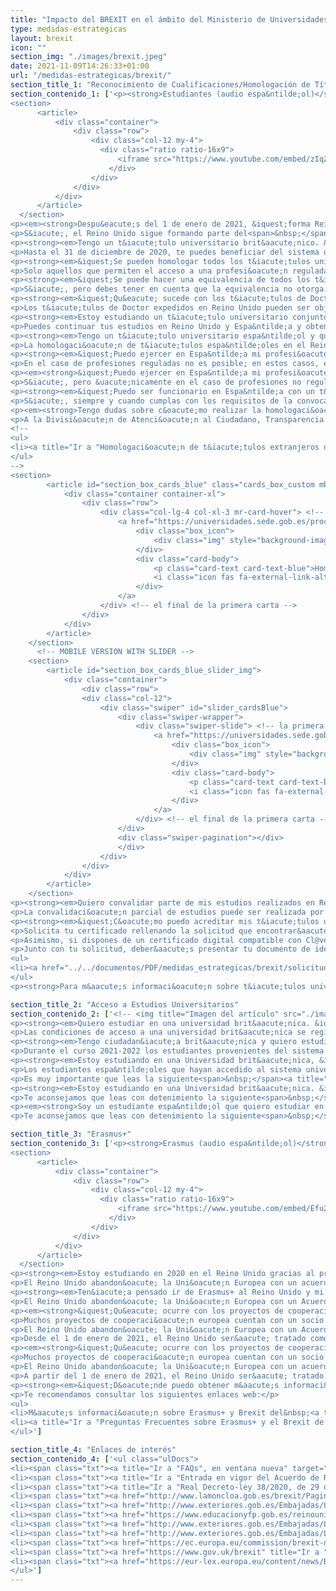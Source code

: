 ```yaml
---
title: "Impacto del BREXIT en el ámbito del Ministerio de Universidades"
type: medidas-estrategicas
layout: brexit
icon: ""
section_img: "./images/brexit.jpeg"
date: 2021-11-09T14:26:33+01:00
url: "/medidas-estrategicas/brexit/"
section_title_1: "Reconocimiento de Cualificaciones/Homologación de Títulos"
section_contenido_1: ['<p><strong>Estudiantes (audio espa&ntilde;ol)</strong></p>
<section>
      <article>
          <div class="container">
              <div class="row">
                  <div class="col-12 my-4">
                    <div class="ratio ratio-16x9">
                        <iframe src="https://www.youtube.com/embed/zIqZf5MuRoY" title="YouTube video player" frameborder="0" allow="accelerometer; autoplay; clipboard-write; encrypted-media; gyroscope; picture-in-picture" allowfullscreen></iframe>
                      </div>
                  </div>
              </div>
          </div>
      </article>
  </section>
<p><em><strong>Despu&eacute;s del 1 de enero de 2021, &iquest;forma Reino Unido parte del Espacio Europeo de Educaci&oacute;n Superior?</strong></em></p>
<p>S&iacute;, el Reino Unido sigue formando parte del<span>&nbsp;</span><a title="Ir a "Espacio Europeo de Educaci&oacute;n Superior", en ventana nueva" href="https://ec.europa.eu/education/policies/higher-education/bologna-process-and-european-higher-education-area_es" target="_blank" rel="noopener">Espacio Europeo de Educaci&oacute;n Superior <i class="fas fa-external-link-alt"></i></a>. Esto significa que los t&iacute;tulos universitarios oficiales en Reino Unido tienen los mismos est&aacute;ndares de calidad que en Espa&ntilde;a.</p>
<p><strong><em>Tengo un t&iacute;tulo universitario brit&aacute;nico. &iquest;Me va a afectar el Brexit si quisiera homologarlo?</em></strong></p>
<p>Hasta el 31 de diciembre de 2020, te puedes beneficiar del sistema que se aplica a todos los Estados Miembros de la UE, posteriormente, tendr&aacute;s que seguir el mismo procedimiento que es de aplicaci&oacute;n para Terceros Estados que no son Miembros de la UE, pero, en todo caso, podr&aacute;s homologar tu t&iacute;tulo universitario. El procedimiento para Terceros Estados puede requerir tr&aacute;mites adicionales, de hecho, en el caso de t&iacute;tulos brit&aacute;nicos se requerir&aacute; la<span>&nbsp;</span><a title="Ir a "apostilla de La Haya", en ventana nueva" href="https://www.mjusticia.gob.es/es/ciudadanos/tramites/legalizacion-unica-apostilla" target="_blank" rel="noopener">apostilla de La Haya <i class="fas fa-external-link-alt"></i></a><span>&nbsp;</span>en solicitudes que se presenten a partir del&nbsp;1 de noviembre&nbsp;de 2021.</p>
<p><strong><em>&iquest;Se pueden homologar todos los t&iacute;tulos universitarios brit&aacute;nicos?</em></strong></p>
<p>Solo aquellos que permiten el acceso a una profesi&oacute;n regulada. &iquest;Cu&aacute;les son estos estudios? Los relacionados con la Sanidad, la Ingenier&iacute;a, la Arquitectura y la Abogac&iacute;a (en su caso, Procura) y las profesiones docentes.</p>
<p><strong><em>&iquest;Se puede hacer una equivalencia de todos los t&iacute;tulos universitarios brit&aacute;nicos?</em></strong></p>
<p>S&iacute;, pero debes tener en cuenta que la equivalencia no otorga ning&uacute;n derecho profesional ya que es solo un reconocimiento acad&eacute;mico.</p>
<p><strong><em>&iquest;Qu&eacute; sucede con los t&iacute;tulos de Doctor brit&aacute;nicos?</em></strong></p>
<p>Los t&iacute;tulos de Doctor expedidos en Reino Unido pueden ser objeto de equivalencia por las Universidades espa&ntilde;olas.&nbsp;</p>
<p><strong><em>Estoy estudiando un t&iacute;tulo universitario conjunto con una Universidad de Reino Unido. &iquest;Me afectar&aacute; el Brexit?</em></strong></p>
<p>Puedes continuar tus estudios en Reino Unido y Espa&ntilde;a y obtener el t&iacute;tulo acad&eacute;mico en los t&eacute;rminos que te indicaron cuando comenzaste los estudios. En relaci&oacute;n con las posibles atribuciones del t&iacute;tulo, dependiendo de diversas circunstancias, estas podr&iacute;an variar.</p>
<p><strong><em>Tengo un t&iacute;tulo universitario espa&ntilde;ol y quiero homologarlo en Reino Unido. &iquest;C&oacute;mo me afectar&aacute; el Brexit?</em></strong></p>
<p>La homologaci&oacute;n de t&iacute;tulos espa&ntilde;oles en el Reino Unido despu&eacute;s del BREXIT estar&aacute; sujeta a lo que la normativa brit&aacute;nica establezca.</p>
<p><strong><em>&iquest;Puedo ejercer en Espa&ntilde;a mi profesi&oacute;n sin tener homologado el t&iacute;tulo universitario brit&aacute;nico?</em></strong></p>
<p>En el caso de profesiones reguladas no es posible; en estos casos, es necesario que tengas la homologaci&oacute;n o el reconocimiento profesional obtenido conforme a lo establecido por la Directiva 2005/36/CE, de 7 de septiembre. Si tienes dudas, por favor, env&iacute;a un correo a<span>&nbsp;</span><a title="brexit@universidades.gob.es" href="mailto:brexit@universidades.gob.es" target="_blank" rel="noopener">brexit@universidades.gob.es</a></p>
<p><em><strong>&iquest;Puedo ejercer en Espa&ntilde;a mi profesi&oacute;n directamente con mi t&iacute;tulo universitario brit&aacute;nico?</strong></em></p>
<p>S&iacute;, pero &uacute;nicamente en el caso de profesiones no reguladas.</p>
<p><strong><em>&iquest;Puedo ser funcionario en Espa&ntilde;a con un t&iacute;tulo brit&aacute;nico?</em></strong></p>
<p>S&iacute;, siempre y cuando cumplas con los requisitos de la convocatoria respecto a nacionalidad y titulaci&oacute;n. Por lo que concierne a la titulaci&oacute;n, en la convocatoria de acceso te indicar&aacute;n expresamente si es necesario que tu t&iacute;tulo brit&aacute;nico est&eacute; homologado o es suficiente la equivalencia. En algunas convocatorias puede ser igualmente v&aacute;lido el reconocimiento profesional.</p>
<p><em><strong>Tengo dudas sobre c&oacute;mo realizar la homologaci&oacute;n o equivalencia de mi t&iacute;tulo universitario brit&aacute;nico, &iquest;a qui&eacute;n me tengo que dirigir?</strong></em></p>
<p>A la Divisi&oacute;n de Atenci&oacute;n al Ciudadano, Transparencia y Publicaciones del Ministerio de Universidades. Encontrar&aacute;s m&aacute;s informaci&oacute;n en el siguiente enlace:</p>
<!--
<ul>
<li><a title="Ir a "Homologaci&oacute;n de t&iacute;tulos extranjeros de educaci&oacute;n superior a t&iacute;tulos oficiales universitarios espa&ntilde;oles de Grado o M&aacute;ster que den acceso a profesi&oacute;n regulada en Espa&ntilde;a", en ventana nueva" href="../../sistema-universitario/gestion-de-titulos-universitarios/titulos-universitarios/procedimiento-alojados/"  rel="noopener">Homologaci&oacute;n de t&iacute;tulos extranjeros de educaci&oacute;n superior a t&iacute;tulos oficiales universitarios espa&ntilde;oles de Grado o M&aacute;ster que den acceso a profesi&oacute;n regulada en Espa&ntilde;a</a></li>
</ul>
-->
<section>
        <article id="section_box_cards_blue" class="cards_box_custom mb-30">
            <div class="container container-xl">
                <div class="row">
                    <div class="col-lg-4 col-xl-3 mr-card-hover"> <!-- la primera carta -->
                        <a href="https://universidades.sede.gob.es/procedimientos/portada/ida/3513/idp/1029" class="card card-img " target="_blank">
                            <div class="box_icon">
                                <div class="img" style="background-image: url(../../images/sedeelectronica.jpg);"></div>
                            </div>
                            <div class="card-body">
                                <p class="card-text card-text-blue">Homologación de títulos extranjeros </p>
								<i class="icon fas fa-external-link-alt"></i>
                            </div>
                        </a>
                    </div> <!-- el final de la primera carta -->
                </div>
            </div>
        </article>
    </section>
      <!-- MOBILE VERSION WITH SLIDER -->
    <section>
        <article id="section_box_cards_blue_slider_img">
            <div class="container">
                <div class="row">
                <div class="col-12">
                    <div class="swiper" id="slider_cardsBlue">
                        <div class="swiper-wrapper">
                            <div class="swiper-slide"> <!-- la primera carta -->
                                <a href="https://universidades.sede.gob.es/procedimientos/portada/ida/3513/idp/1029" class="card card-img">
                                    <div class="box_icon">
                                        <div class="img" style="background-image: url("./images/sede electronica.JPG");"></div>
                                    </div>
                                    <div class="card-body">
                                        <p class="card-text card-text-blue">Homologación de títulos extranjeros</p>
										<i class="icon fas fa-external-link-alt"></i>
                                    </div>
                                </a>
                            </div> <!-- el final de la primera carta -->          
                        </div>
                        <div class="swiper-pagination"></div>
                        </div>
                    </div>
                </div>
            </div>
        </article>
    </section>
<p><strong><em>Quiero convalidar parte de mis estudios realizados en Reino Unido para continuar y terminar en una Universidad espa&ntilde;ola, &iquest;C&oacute;mo lo puedo hacer?</em></strong></p>
<p>La convalidaci&oacute;n parcial de estudios puede ser realizada por cualquier universidad espa&ntilde;ola por lo que te recomendamos que acudas a la universidad donde tengas la intenci&oacute;n de continuar tus estudios para que ellos te informen directamente.</p>
<p><strong><em>&iquest;C&oacute;mo puedo acreditar mis t&iacute;tulos universitarios espa&ntilde;oles si deseo ejercer como docente en Reino Unido?</em></strong></p>
<p>Solicita tu certificado rellenando la solicitud que encontrar&aacute;s m&aacute;s abajo y pres&eacute;ntala en cualquiera de las dependencias contempladas en el art&iacute;culo 16.4 de la Ley 39/2015, de 1 de octubre, del Procedimiento Administrativo Com&uacute;n de las Administraciones P&uacute;blicas.&nbsp;<a href="https://administracion.gob.es/pagFront/atencionCiudadana/oficinas/encuentraOficina.htm#.YEXKAGhKjIU" target="_blank" rel="noopener">Busca las oficinas de registro.<i class="fas fa-external-link-alt"></i></a></p>
<p>Asimismo, si dispones de un certificado digital compatible con Cl@ve, puedes realizar el registro de tu solicitud de forma telem&aacute;tica en el&nbsp;<a href="https://sede.administracion.gob.es/PAG_Sede/ServiciosElectronicos/RegistroElectronicoComun.html" target="_blank" rel="noopener">Registro Electr&oacute;nico Central <i class="fas fa-external-link-alt"></i></a>&nbsp;de la Administraci&oacute;n General del Estado.</p>
<p>Junto con tu solicitud, deber&aacute;s presentar tu documento de identidad, tu t&iacute;tulo o t&iacute;tulos universitarios oficiales, su certificaci&oacute;n acad&eacute;mica oficial y, en el caso del M&aacute;ster en Formaci&oacute;n del Profesorado, su certificado de pr&aacute;cticas.</p>
<ul>
<li><a href="../../documentos/PDF/medidas_estrategicas/brexit/solicitud-certificado-reino-unido.pdf" target="_blank" rel="noopener">Solicitud <i class="fas fa-external-link-alt"></i></a></li>
</ul>
<p><strong>Para m&aacute;s informaci&oacute;n sobre t&iacute;tulos universitarios y Brexit puedes enviar tu consulta a</strong><span>&nbsp;</span><a title="brexit@universidades.gob.es" href="mailto:brexit@universidades.gob.es" target="_blank" rel="noopener">brexit@universidades.gob.es</a></p>']

section_title_2: "Acceso a Estudios Universitarios"
section_contenido_2: ['<!-- <img title="Imagen del artículo" src="./images/infografia_acceso_universidad_brexit_mu.png" class="img-fluid img-card"> -->
<p><strong><em>Quiero estudiar en una universidad brit&aacute;nica. &iquest;Cambiar&aacute;n las condiciones de acceso con el Brexit?</em></strong></p>
<p>Las condiciones de acceso a una universidad brit&aacute;nica se regir&aacute;n por lo que la normativa brit&aacute;nica establezca a partir de ese momento. Es importante que leas detenidamente la<span>&nbsp;</span><a title="Ir a "Nota sobre el Brexit y su impacto en los alumnos universitarios", en ventana nueva" href="../../documentos/PDF/medidas_estrategicas/brexit/Brexit_alumnos_universitarios.pdf" target="_blank" rel="noopener">Nota adjunta <i class="icon fas fa-external-link-alt"></i></a>.</p>
<p><strong><em>Tengo ciudadan&iacute;a brit&aacute;nica y quiero estudiar en Espa&ntilde;a. &iquest;Qu&eacute; tengo que hacer?</em></strong></p>
<p>Durante el curso 2021-2022 los estudiantes provenientes del sistema educativo brit&aacute;nico podr&aacute;n acceder al sistema universitario espa&ntilde;ol en las mismas condiciones que las de los estudiantes de sistemas educativos de Estados miembros de la Uni&oacute;n Europea o de otros Estados con los que se hayan suscrito acuerdos internacionales. Por lo que respecta a las condiciones de admisi&oacute;n y tasas de matriculaci&oacute;n, le aconsejamos que contacte con la universidad en la que desee realizar sus estudios.</p>
<p><strong><em>Estoy estudiando en una Universidad brit&aacute;nica, &iquest;cambiar&aacute; mi situaci&oacute;n a partir de ahora con el Brexit?</em></strong></p>
<p>Los estudiantes espa&ntilde;oles que hayan accedido al sistema universitario brit&aacute;nico antes del 31 de diciembre de 2020 conservar&aacute;n sus derechos de matr&iacute;cula.</p>
<p>Es muy importante que leas la siguiente<span>&nbsp;</span><a title="Ir a "Nota sobre el Brexit y su impacto en los alumnos universitarios", en ventana nueva" href="../../documentos/PDF/medidas_estrategicas/brexit/Brexit_alumnos_universitarios.pdf" target="_blank" rel="noopener">Nota <i class="icon fas fa-external-link-alt"></i></a><span>&nbsp;</span>y, si tienes dudas adicionales, nos env&iacute;es un mensaje a<span>&nbsp;</span><a title="brexit@universidades.gob.es" href="mailto:brexit@universidades.gob.es" target="_blank" rel="noopener">brexit@universidades.gob.es</a><strong>&nbsp;</strong></p>
<p><strong><em>Estoy estudiando en una Universidad brit&aacute;nica. &iquest;Cambiar&aacute;n las tasas universitarias a pagar tras el Brexit?</em></strong></p>
<p>Te aconsejamos que leas con detenimiento la siguiente<span>&nbsp;</span><a title="Ir a "Nota sobre el Brexit y su impacto en los alumnos universitarios", en ventana nueva" href="../../documentos/PDF/medidas_estrategicas/brexit/Brexit_alumnos_universitarios.pdf" target="_blank" rel="noopener">Nota <i class="icon fas fa-external-link-alt"></i></a><span>&nbsp;</span>y, si tienes dudas adicionales, nos env&iacute;es un mensaje a<span>&nbsp;</span><a title="brexit@universidades.gob.es" href="mailto:brexit@universidades.gob.es" target="_blank" rel="noopener">brexit@universidades.gob.es</a></p>
<p><em><strong>Soy un estudiante espa&ntilde;ol que quiero estudiar en el Reino Unido el pr&oacute;ximo curso, &iquest;Qu&eacute; situaciones me puedo encontrar?</strong></em></p>
<p>Te aconsejamos que leas con detenimiento la siguiente<span>&nbsp;</span><a title="Ir a "Nota sobre el Brexit y su impacto en los alumnos universitarios", en ventana nueva" href="../../documentos/PDF/medidas_estrategicas/brexit/Brexit_alumnos_universitarios.pdf" target="_blank" rel="noopener">Nota <i class="icon fas fa-external-link-alt"></i></a><span>&nbsp;</span>y, si tienes dudas adicionales, nos env&iacute;es un mensaje a<span>&nbsp;</span><a title="brexit@universidades.gob.es" href="mailto:brexit@universidades.gob.es" target="_blank" rel="noopener">brexit@universidades.gob.es</a></p>']

section_title_3: "Erasmus+"
section_contenido_3: ['<p><strong>Erasmus (audio espa&ntilde;ol)</strong></p>
<section>
      <article>
          <div class="container">
              <div class="row">
                  <div class="col-12 my-4">
                    <div class="ratio ratio-16x9">
                        <iframe src="https://www.youtube.com/embed/Efu2MjiYse4" title="YouTube video player" frameborder="0" allow="accelerometer; autoplay; clipboard-write; encrypted-media; gyroscope; picture-in-picture" allowfullscreen></iframe>
                      </div>
                  </div>
              </div>
          </div>
      </article>
  </section>
<p><strong><em>Estoy estudiando en 2020 en el Reino Unido gracias al programa Erasmus+. &iquest;Me afectar&aacute; el Brexit?</em></strong></p>
<p>El Reino Unido abandon&oacute; la Uni&oacute;n Europea con un acuerdo de retirada el 31 de enero de 2020. El acuerdo de retirada prev&eacute; la participaci&oacute;n del Reino Unido en el actual programa Erasmus+ 2014-2020 hasta el cierre del programa, por lo tanto ninguna de las actividades se ver&aacute;n interrumpidas en el pr&oacute;ximo marco 2021-2027 del programa Erasmus+ siempre y cuando se haya aprobado en una convocatoria del Programa Erasmus+ hasta el 2020. Hay que tener en cuenta que hay acciones del Programa que tiene una duraci&oacute;n de hasta 36 meses.</p>
<p><strong><em>Ten&iacute;a pensado ir de Erasmus+ al Reino Unido y mi Erasmus+ se iniciar&aacute; en el segundo semestre de este curso 2020/2021. &iquest;Me afectar&aacute; el Brexit?</em></strong></p>
<p>El Reino Unido abandon&oacute; la Uni&oacute;n Europea con un Acuerdo de Retirada el 31 de enero de 2020. El Acuerdo de Retirada prev&eacute; la participaci&oacute;n del Reino Unido en el actual programa Erasmus+ 2014-2020 hasta el cierre del programa; por tanto, no se ver&aacute;n interrumpidas en el actual marco 2021-2027 las actividades y movilidades de estudiantes, docentes y personal mientras est&eacute; en vigor el convenio de subvenci&oacute;n del a&ntilde;o 2020 o anterior que cubra esa movilidad, por lo que tu movilidad no se ver&aacute; afectada por el Brexit.</p>
<p><em><strong>&iquest;Qu&eacute; ocurre con los proyectos de cooperaci&oacute;n de la Acci&oacute;n Clave 2 (KA2) en el marco de Erasmus+ 2014-2020?</strong></em></p>
<p>Muchos proyectos de cooperaci&oacute;n europea cuentan con un socio del Reino Unido o con un coordinador del Reino Unido.</p>
<p>El Reino Unido abandon&oacute; la Uni&oacute;n Europea con un Acuerdo de Retirada el 31 de enero de 2020, que entr&oacute; en vigor el 1 de febrero de 2020. El Acuerdo de Retirada prev&eacute; la participaci&oacute;n del Reino Unido en el actual programa Erasmus+ 2014-2020 hasta el cierre del programa, lo que significa que los beneficiarios del Reino Unido pueden continuar participando en los proyectos subvencionados en virtud del Reglamento actual hasta que se completen todas las actividades, incluso si son despu&eacute;s de 2020. Por lo tanto, todas las actividades y movilidades de estudiantes, docentes y personal de los proyectos Erasmus+ no se ver&aacute;n interrumpidas en el actual marco 2021-2027 del programa Erasmus+, por lo que estas movilidades y actividades no se ver&aacute;n afectadas por el Brexit.</p>
<p>Desde el 1 de enero de 2021, el Reino Unido ser&aacute; tratado como un tercer pa&iacute;s a los efectos de acceso al programa Erasmus+.</p>
<p><em><strong>&iquest;Qu&eacute; ocurre con los proyectos de cooperaci&oacute;n de la Acci&oacute;n Clave 2 (KA2) en el marco de Erasmus+ 2014-2020?</strong></em></p>
<p>Muchos proyectos de cooperaci&oacute;n europea cuentan con un socio del Reino Unido o con un coordinador del Reino Unido.</p>
<p>El Reino Unido abandon&oacute; la Uni&oacute;n Europea con un acuerdo de retirada el 31 de enero de 2020, que entr&oacute; en vigor el 1 de febrero de 2020. El acuerdo de retirada prev&eacute; la participaci&oacute;n del Reino Unido en el actual programa Erasmus+ 2014-2020 hasta el cierre del programa, lo que significa que los beneficiarios del Reino Unido pueden continuar participando en los proyectos subvencionados en virtud del Reglamento actual hasta que se completen todas las actividades, incluso si son despu&eacute;s de 2020. Por lo tanto, todas las actividades y movilidades de estudiantes, docentes y personal de los proyectos Erasmus+ no se ver&aacute;n interrumpidas en el actual marco 2014-2020 del programa Erasmus+, por lo que estas movilidades y actividades no se ver&aacute;n afectadas por el Brexit.</p>
<p>A partir del 1 de enero de 2021, el Reino Unido ser&aacute; tratado como un tercer pa&iacute;s a los efectos de acceso a los programas de la UE, incluido Erasmus+. La posible participaci&oacute;n del Reino Unido en futuros programas despu&eacute;s de 2020 depender&aacute; del resultado de las negociaciones generales sobre la relaci&oacute;n futura entre la Uni&oacute;n Europea y el Reino Unido. No obstante, el gobierno del Reino Unido se ha comprometido a negociar el acceso al siguiente programa Erasmus+ 2021-2027.<em><strong>&nbsp;</strong></em></p>
<p><strong><em>&iquest;D&oacute;nde puedo obtener m&aacute;s informaci&oacute;n sobre Era</em></strong><strong><em>smus+ y Brexit?</em></strong></p>
<p>Te recomendamos consultar los siguientes enlaces web:</p>
<ul>
<li>M&aacute;s informaci&oacute;n sobre Erasmus+ y Brexit del&nbsp;<a title="Ir a "Servicio Espa&ntilde;ol para la Internacionalizaci&oacute;n de la Educaci&oacute;n (SEPIE)", en ventana nueva" href="http://www.sepie.es/" target="_blank" rel="noopener">Servicio Espa&ntilde;ol para la Internacionalizaci&oacute;n de la Educaci&oacute;n (SEPIE) <i class="icon fas fa-external-link-alt"></i></a></li>
<li><a title="Ir a "Preguntas Frecuentes sobre Erasmus+ y el Brexit de la Comisi&oacute;n Europea", en ventana nueva" href="https://ec.europa.eu/programmes/erasmus-plus/about/brexit_es" target="_blank" rel="noopener">Preguntas Frecuentes sobre Erasmus+ y el Brexit de la Comisi&oacute;n Europea <i class="icon fas fa-external-link-alt"></i></a></li>
</ul>']

section_title_4: "Enlaces de interés"
section_contenido_4: ['<ul class="ulDocs">
<li><span class="txt"><a title="Ir a "FAQs", en ventana nueva" target="_blank" href="../../documentos/PDF/medidas_estrategicas/brexit/eu-student-faq.pdf" rel="noopener">FAQs <i class="icon fas fa-external-link-alt"></i></a><span>&nbsp;</span><span title="pdf 233,177 KB" class="tamaTipo">(pdf 233,177 KB)</span></span></li>
<li><span class="txt"><a title="Ir a "Entrada en vigor del Acuerdo de Retirada el 1 de febrero", en ventana nueva" target="_blank" href="../../documentos/PDF/medidas_estrategicas/brexit/Acuerdo_de_Retirada_RU_UE_01022020.pdf" rel="noopener">Entrada en vigor del Acuerdo de Retirada el 1 de febrero <i class="icon fas fa-external-link-alt"></i></a><span>&nbsp;</span><span title="pdf 529,068 KB" class="tamaTipo">(pdf 529,068 KB)</span></span></li>
<li><span class="txt"><a title="Ir a "Real Decreto-ley 38/2020, de 29 de diciembre", en ventana nueva" target="_blank" href="../../documentos/PDF/medidas_estrategicas/brexit/BOE_A_2020_17266.pdf" rel="noopener">Real Decreto-ley 38/2020, de 29 de diciembre <i class="icon fas fa-external-link-alt"></i></a><span>&nbsp;</span><span title="pdf 401,995 KB" class="tamaTipo">(pdf 401,995 KB)</span>&nbsp;, de 29 de diciembre, por el que se adoptan medidas de adaptaci&oacute;n a la situaci&oacute;n de Estado tercero del Reino Unido de Gran Breta&ntilde;a e Irlanda del Norte tras la finalizaci&oacute;n del periodo transitorio previsto en el Acuerdo sobre la retirada del Reino Unido de Gran Breta&ntilde;a e Irlanda del Norte de la Uni&oacute;n Europea y de la Comunidad Europea de la Energ&iacute;a At&oacute;mica, de 31 de enero de 2020</span></li>
<li><span class="txt"><a href="http://www.lamoncloa.gob.es/brexit/Paginas/index.aspx" title="Ir a "Portal de la Moncloa sobre el Brexit", en ventana nueva" target="_blank" rel="noopener">Portal de la Moncloa sobre el Brexit <i class="icon fas fa-external-link-alt"></i></a></span></li>
<li><span class="txt"><a href="http://www.exteriores.gob.es/Embajadas/LONDRES/es/VivirEn/Brexit-Espanoles/Paginas/Asistencia-a-los-ciudadanos-espa%C3%B1oles-con-el-%E2%80%98EU-Settlement-Scheme%E2%80%99.aspx" title="Ir a "Ventanilla &Uacute;nica Brexit-Apoyo Settlement Scheme", en ventana nueva" target="_blank" rel="noopener">Ventanilla &Uacute;nica Brexit-Apoyo Settlement Scheme <i class="icon fas fa-external-link-alt"></i></a></span></li>
<li><span class="txt"><a href="https://www.educacionyfp.gob.es/reinounido/brexit.html" title="Ir a "Consejer&iacute;a de Educaci&oacute;n en Reino Unido", en ventana nueva" target="_blank" rel="noopener">Consejer&iacute;a de Educaci&oacute;n en Reino Unido <i class="icon fas fa-external-link-alt"></i></a></span></li>
<li><span class="txt"><a href="http://www.exteriores.gob.es/Embajadas/LONDRES/es/VivirEn/Brexit-Espanoles/Documents/FAQS%20BREXIT.pdf" title="Ir a "Preguntas frecuentes sobre ciudadanos espa&ntilde;oles ante el Brexit", en ventana nueva" target="_blank" rel="noopener">Preguntas frecuentes sobre ciudadanos espa&ntilde;oles ante el Brexit <i class="icon fas fa-external-link-alt"></i></a></span></li>
<li><span class="txt"><a href="http://www.exteriores.gob.es/Embajadas/LONDRES/es/VivirEn/Brexit-Espanoles/Paginas/default.aspx" title="Ir a "Embajada de Espa&ntilde;a en Londres", en ventana nueva" target="_blank" rel="noopener">Embajada de Espa&ntilde;a en Londres <i class="icon fas fa-external-link-alt"></i></a></span></li>
<li><span class="txt"><a href="https://ec.europa.eu/commission/brexit-negotiations_en" title="Ir a "P&aacute;gina de la Comisi&oacute;n Europea sobre Brexit", en ventana nueva" target="_blank" rel="noopener">P&aacute;gina de la Comisi&oacute;n Europea sobre Brexit <i class="icon fas fa-external-link-alt"></i></a></span></li>
<li><span class="txt"><a href="https://www.gov.uk/brexit" title="Ir a "P&aacute;gina sobre Brexit del Gobierno brit&aacute;nico", en ventana nueva" target="_blank" rel="noopener">P&aacute;gina sobre Brexit del Gobierno brit&aacute;nico <i class="icon fas fa-external-link-alt"></i></a></span></li>
<li><span class="txt"><a href="https://eur-lex.europa.eu/content/news/Brexit-UK-withdrawal-from-the-eu.html?locale=es" title="Ir a "Ver todos los documentos relacionados con el Brexit", en ventana nueva" target="_blank" rel="noopener">Ver todos los documentos relacionados con el Brexit <i class="icon fas fa-external-link-alt"></i></a></span></li>
</ul>']
---
```

